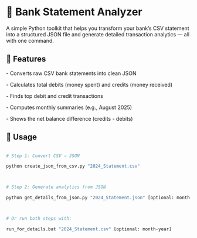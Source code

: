 # 🏦 Bank Statement Analyzer



A simple Python toolkit that helps you transform your bank’s CSV statement into a structured JSON file and generate detailed transaction analytics — all with one command.



## 🚀 Features

\- Converts raw CSV bank statements into clean JSON

\- Calculates total debits (money spent) and credits (money received)

\- Finds top debit and credit transactions

\- Computes monthly summaries (e.g., August 2025)

\- Shows the net balance difference (credits - debits)



## 🧰 Usage

```bash

# Step 1: Convert CSV → JSON

python create_json_from_csv.py "2024_Statement.csv"



# Step 2: Generate analytics from JSON

python get_details_from_json.py "2024_Statement.json" [optional: month-year]



# Or run both steps with:

run_for_details.bat "2024_Statement.csv" [optional: month-year]



